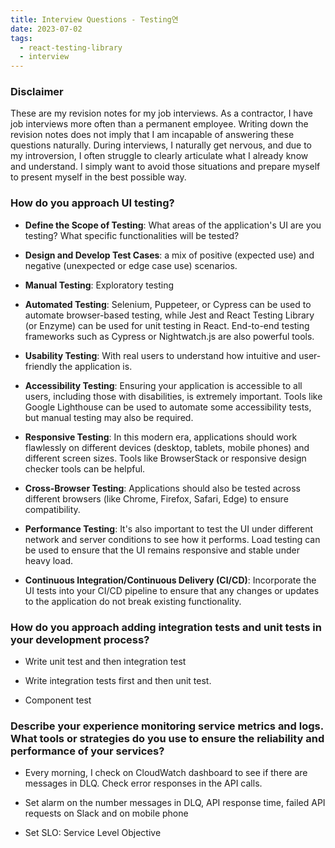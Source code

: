 ```yaml
---
title: Interview Questions - Testing연
date: 2023-07-02
tags:
  - react-testing-library
  - interview
---
```


### Disclaimer

These are my revision notes for my job interviews. As a contractor, I have job interviews more often than a permanent employee. Writing down the revision notes does not imply that I am incapable of answering these questions naturally. During interviews, I naturally get nervous, and due to my introversion, I often struggle to clearly articulate what I already know and understand. I simply want to avoid those situations and prepare myself to present myself in the best possible way.

### How do you approach UI testing?

- **Define the Scope of Testing**: What areas of the application's UI are you testing? What specific functionalities will be tested?

- **Design and Develop Test Cases**: a mix of positive (expected use) and negative (unexpected or edge case use) scenarios.

- **Manual Testing**: Exploratory testing

- **Automated Testing**: Selenium, Puppeteer, or Cypress can be used to automate browser-based testing, while Jest and React Testing Library (or Enzyme) can be used for unit testing in React. End-to-end testing frameworks such as Cypress or Nightwatch.js are also powerful tools.

- **Usability Testing**: With real users to understand how intuitive and user-friendly the application is. 

- **Accessibility Testing**: Ensuring your application is accessible to all users, including those with disabilities, is extremely important. Tools like Google Lighthouse can be used to automate some accessibility tests, but manual testing may also be required.

- **Responsive Testing**: In this modern era, applications should work flawlessly on different devices (desktop, tablets, mobile phones) and different screen sizes. Tools like BrowserStack or responsive design checker tools can be helpful.

- **Cross-Browser Testing**: Applications should also be tested across different browsers (like Chrome, Firefox, Safari, Edge) to ensure compatibility.

- **Performance Testing**: It's also important to test the UI under different network and server conditions to see how it performs. Load testing can be used to ensure that the UI remains responsive and stable under heavy load.

- **Continuous Integration/Continuous Delivery (CI/CD)**: Incorporate the UI tests into your CI/CD pipeline to ensure that any changes or updates to the application do not break existing functionality.

### How do you approach adding integration tests and unit tests in your development process?

- Write unit test and then integration test

- Write integration tests first and then unit test.

- Component test

### Describe your experience monitoring service metrics and logs. What tools or strategies do you use to ensure the reliability and performance of your services?

- Every morning, I check on CloudWatch dashboard to see if there are messages in DLQ. Check error responses in the API calls.

- Set alarm on the number messages in DLQ, API response time, failed API requests on Slack and on mobile phone

- Set SLO: Service Level Objective

